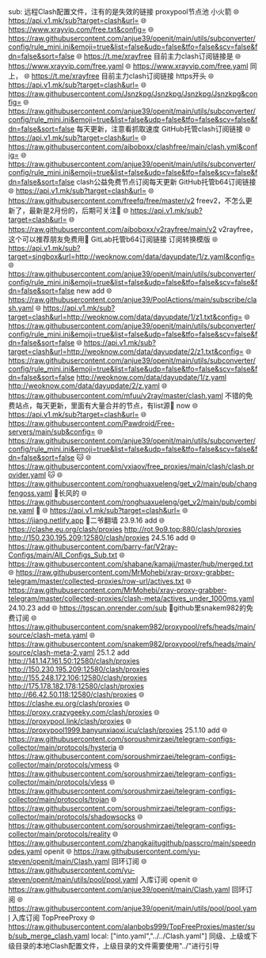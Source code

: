 sub: 远程Clash配置文件，注有的是失效的链接
proxypool节点池
 小火箭
     🌐         https://api.v1.mk/sub?target=clash&url=     🌐         https://www.xrayvip.com/free.txt&config=     🌐         https://raw.githubusercontent.com/anjue39/openit/main/utils/subconverter/config/rule_mini.ini&emoji=true&list=false&udp=false&tfo=false&scv=false&fdn=false&sort=false      🌐         https://t.me/xrayfree 目前主力clash订阅链接是      🌐         https://www.xrayvip.com/free.yaml
     🌐         https://www.xrayvip.com/free.yaml 同上，     🌐         https://t.me/xrayfree 目前主力clash订阅链接
 https开头
     🌐         https://api.v1.mk/sub?target=clash&url=     🌐         https://raw.githubusercontent.com/Jsnzkpg/Jsnzkpg/Jsnzkpg/Jsnzkpg&config=     🌐         https://raw.githubusercontent.com/anjue39/openit/main/utils/subconverter/config/rule_mini.ini&emoji=true&list=false&udp=false&tfo=false&scv=false&fdn=false&sort=false 每天更新，注意看抓取速度
 GitHub托管clash订阅链接
     🌐         https://api.v1.mk/sub?target=clash&url=     🌐         https://raw.githubusercontent.com/aiboboxx/clashfree/main/clash.yml&config=     🌐         https://raw.githubusercontent.com/anjue39/openit/main/utils/subconverter/config/rule_mini.ini&emoji=true&list=false&udp=false&tfo=false&scv=false&fdn=false&sort=false clash公益免费节点订阅每天更新
 GitHub托管b64订阅链接
     🌐         https://api.v1.mk/sub?target=clash&url=     🌐         https://raw.githubusercontent.com/freefq/free/master/v2 freev2，不怎么更新了，最新是2月份的，后期可关注🚩
     🌐         https://api.v1.mk/sub?target=clash&url=     🌐         https://raw.githubusercontent.com/aiboboxx/v2rayfree/main/v2 v2rayfree，这个可以推荐朋友免费用🚩
 GitLab托管b64订阅链接
 订阅转换模版
     🌐         https://api.v1.mk/sub?target=singbox&url=http://weoknow.com/data/dayupdate/1/z.yaml&config=     🌐         https://raw.githubusercontent.com/anjue39/openit/main/utils/subconverter/config/rule_mini.ini&emoji=true&list=false&udp=false&tfo=false&scv=false&fdn=false&sort=false
new add
     🌐         https://raw.githubusercontent.com/anjue39/PoolActions/main/subscribe/clash.yaml
     🌐         https://api.v1.mk/sub?target=clash&url=http://weoknow.com/data/dayupdate/1/z1.txt&config=     🌐         https://raw.githubusercontent.com/anjue39/openit/main/utils/subconverter/config/rule_mini.ini&emoji=true&list=false&udp=false&tfo=false&scv=false&fdn=false&sort=false
     🌐         https://api.v1.mk/sub?target=clash&url=http://weoknow.com/data/dayupdate/2/z1.txt&config=     🌐         https://raw.githubusercontent.com/anjue39/openit/main/utils/subconverter/config/rule_mini.ini&emoji=true&list=false&udp=false&tfo=false&scv=false&fdn=false&sort=false
http://weoknow.com/data/dayupdate/1/z.yaml
http://weoknow.com/data/dayupdate/2/z.yaml
     🌐         https://raw.githubusercontent.com/mfuu/v2ray/master/clash.yaml 不错的免费站点，每天更新，里面有大量合并的节点，有list源🚩
now
     🌐         https://api.v1.mk/sub?target=clash&url=     🌐         https://raw.githubusercontent.com/Pawdroid/Free-servers/main/sub&config=     🌐         https://raw.githubusercontent.com/anjue39/openit/main/utils/subconverter/config/rule_mini.ini&emoji=true&list=false&udp=false&tfo=false&scv=false&fdn=false&sort=false 🐱
     🌐         https://raw.githubusercontent.com/vxiaov/free_proxies/main/clash/clash.provider.yaml 🐱
     🌐         https://raw.githubusercontent.com/ronghuaxueleng/get_v2/main/pub/changfengoss.yaml 🚩长风的
     🌐         https://raw.githubusercontent.com/ronghuaxueleng/get_v2/main/pub/combine.yaml 🚩
     🌐         https://api.v1.mk/sub?target=clash&url=     🌐         https://jiang.netlify.app 🚩二爷翻墙
  23.9.16 add
     🌐         https://clashe.eu.org/clash/proxies
http://rot.9o9.top:880/clash/proxies
http://150.230.195.209:12580/clash/proxies
  24.5.16 add
      🌐         https://raw.githubusercontent.com/barry-far/V2ray-Configs/main/All_Configs_Sub.txt
      🌐         https://raw.githubusercontent.com/shabane/kamaji/master/hub/merged.txt
      🌐         https://raw.githubusercontent.com/MrMohebi/xray-proxy-grabber-telegram/master/collected-proxies/row-url/actives.txt
     🌐         https://raw.githubusercontent.com/MrMohebi/xray-proxy-grabber-telegram/master/collected-proxies/clash-meta/actives_under_1000ms.yaml
  24.10.23 add
     🌐         https://tgscan.onrender.com/sub 🚩github里snakem982的免费订阅
     🌐         https://raw.githubusercontent.com/snakem982/proxypool/refs/heads/main/source/clash-meta.yaml
     🌐         https://raw.githubusercontent.com/snakem982/proxypool/refs/heads/main/source/clash-meta-2.yaml
  25.1.2 add
http://141.147.161.50:12580/clash/proxies
http://150.230.195.209:12580/clash/proxies
http://155.248.172.106:12580/clash/proxies
http://175.178.182.178:12580/clash/proxies
http://66.42.50.118:12580/clash/proxies
     🌐         https://clashe.eu.org/clash/proxies
     🌐         https://proxy.crazygeeky.com/clash/proxies
     🌐         https://proxypool.link/clash/proxies
     🌐         https://proxypool1999.banyunxiaoxi.icu/clash/proxies
  25.1.10 add
     🌐         https://raw.githubusercontent.com/soroushmirzaei/telegram-configs-collector/main/protocols/hysteria
     🌐         https://raw.githubusercontent.com/soroushmirzaei/telegram-configs-collector/main/protocols/vmess
     🌐         https://raw.githubusercontent.com/soroushmirzaei/telegram-configs-collector/main/protocols/vless
     🌐         https://raw.githubusercontent.com/soroushmirzaei/telegram-configs-collector/main/protocols/trojan
     🌐         https://raw.githubusercontent.com/soroushmirzaei/telegram-configs-collector/main/protocols/shadowsocks
     🌐         https://raw.githubusercontent.com/soroushmirzaei/telegram-configs-collector/main/protocols/reality
     🌐         https://raw.githubusercontent.com/zhangkaiitugithub/passcro/main/speednodes.yaml
openit
     🌐         https://raw.githubusercontent.com/yu-steven/openit/main/Clash.yaml 回环订阅
     🌐         https://raw.githubusercontent.com/yu-steven/openit/main/utils/pool/pool.yaml 入库订阅
openit
     🌐         https://raw.githubusercontent.com/anjue39/openit/main/Clash.yaml 回环订阅
     🌐         https://raw.githubusercontent.com/anjue39/openit/main/utils/pool/pool.yaml 入库订阅
TopPreeProxy
     🌐         https://raw.githubusercontent.com/alanbobs999/TopFreeProxies/master/sub/sub_merge_clash.yaml
local: ["into.yaml","../../Clash.yaml"] 同级、上级或下级目录的本地Clash配置文件，上级目录的文件需要使用"../"进行引导